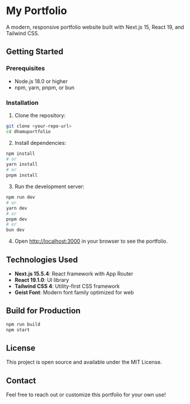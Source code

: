 # My Portfolio

A modern, responsive portfolio website built with Next.js 15, React 19, and Tailwind CSS.

## Getting Started

### Prerequisites

- Node.js 18.0 or higher
- npm, yarn, pnpm, or bun

### Installation

1. Clone the repository:
```bash
git clone <your-repo-url>
cd dhamuportfolio
```

2. Install dependencies:
```bash
npm install
# or
yarn install
# or
pnpm install
```

3. Run the development server:
```bash
npm run dev
# or
yarn dev
# or
pnpm dev
# or
bun dev
```

4. Open [http://localhost:3000](http://localhost:3000) in your browser to see the portfolio.

## Technologies Used

- **Next.js 15.5.4**: React framework with App Router
- **React 19.1.0**: UI library
- **Tailwind CSS 4**: Utility-first CSS framework
- **Geist Font**: Modern font family optimized for web

## Build for Production

```bash
npm run build
npm start
```
## License

This project is open source and available under the MIT License.

## Contact

Feel free to reach out or customize this portfolio for your own use!